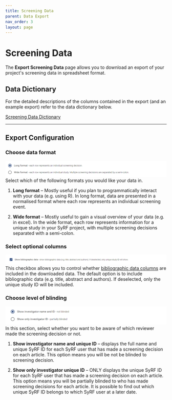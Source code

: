 ```yaml
---
title: Screening Data
parent: Data Export
nav_order: 3
layout: page
---
```


# Screening Data

The **Export Screening Data** page allows you to download an export of your project's screening data in spreadsheet format.

## Data Dictionary

For the detailed descriptions of the columns contained in the export (and an example export) refer to the data dictionary below.

[Screening Data Dictionary](data-dictionary/screening.html)

---

## Export Configuration

### Choose data format

![Screenshot: Choose data format](figs/choose_data_format-screening.png)
Select which of the following formats you would like your data in.

1. **Long format** – Mostly useful if you plan to programmatically interact with your data (e.g. using R). In long format, data are presented in a normalised format where each row represents an individual screening event.

2. **Wide format** – Mostly useful to gain a visual overview of your data (e.g. in excel). In the wide format, each row represents information for a unique study in your SyRF project, with multiple screening decisions separated with a semi-colon.

### Select optional columns

![Screenshot: Optional columns](figs/select_optional_columns.png)
This checkbox allows you to control whether [bibliographic data columns](data-dictionary/bibliographic.html) are included in the downloaded data. The default option is to include bibliographic data (e.g. title, abstract and authors). If deselected, only the unique study ID will be included.

### Choose level of blinding

![Screenshot: Choose level of blinding](figs/blinding_level.png)
In this section, select whether you want to be aware of which reviewer made the screening decision or not.

1. **Show investigator name and unique ID** – displays the full name and unique SyRF ID for each SyRF user that has made a screening decision on each article. This option means you will be not be blinded to screening decision.

2. **Show only investigator unique ID** – ONLY displays the unique SyRF ID for each SyRF user that has made a screening decision on each article. This option means you will be partially blinded to who has made screening decisions for each article. It is possible to find out which unique SyRF ID belongs to which SyRF user at a later date.
